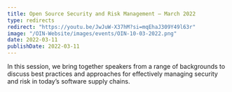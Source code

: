 ```yaml
---
title: Open Source Security and Risk Management – March 2022
type: redirects
redirect: "https://youtu.be/JwJuW-X37hM?si=mqEhaJ309Y49l63r"
image: "/OIN-Website/images/events/OIN-10-03-2022.png"
date: 2022-03-11
publishDate: 2022-03-11
---
```


In this session, we bring together speakers from a range of backgrounds to discuss best practices and approaches for effectively managing security and risk in today’s software supply chains.
